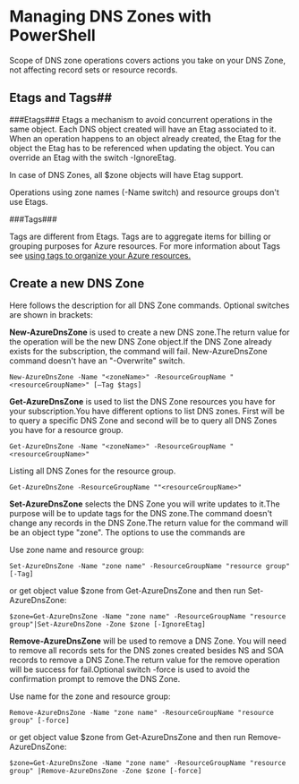 <properties 
   pageTitle="Manage DNS zones using Powershell" 
   description="Manage DNS zones using Powershell" 
   services="virtual-network" 
   documentationCenter="na" 
   authors="joaoma" 
   manager="Adinah" 
   editor=""/>

<tags
   ms.service="virtual-network"
   ms.devlang="na"
   ms.topic="article"
   ms.tgt_pltfrm="na"
   ms.workload="infrastructure-services" 
   ms.date="04/24/2015"
   ms.author="joaoma"/>

# Managing DNS Zones with PowerShell

Scope of DNS zone operations covers actions you take on your DNS Zone, not affecting record sets or resource records. 



## Etags and Tags##

###Etags###
Etags a mechanism to avoid concurrent operations in the same object. Each DNS object created will have an Etag associated to it. When an operation happens to an object already created, the Etag for the object the Etag has to be referenced when updating the object. You can override an Etag with the switch -IgnoreEtag.

In case of DNS Zones, all $zone objects will have Etag support.

Operations using zone names (-Name switch) and resource groups don't use Etags.

###Tags###

Tags are different from Etags. Tags are to aggregate items for billing or grouping purposes for Azure resources. For more information about Tags see [using tags to organize your Azure resources.](../azure-preview-portal-using-tags.md)

## Create a new DNS Zone

Here follows the description for all DNS Zone commands. Optional switches are shown in brackets:

**New-AzureDnsZone** is used to create a new DNS zone.The return value for the operation will be the new DNS Zone object.If the DNS Zone already exists for the subscription, the command will fail. New-AzureDnsZone command doesn't have an "-Overwrite" switch. 

	New-AzureDnsZone -Name "<zoneName>" -ResourceGroupName "<resourceGroupName>" [–Tag $tags] 

**Get-AzureDnsZone** is used to list the DNS Zone resources you have for your subscription.You have different options to list DNS zones. First  will be to query a specific DNS Zone and second will be to query all DNS Zones you have for a resource group.<BR>

	Get-AzureDnsZone -Name "<zoneName>" -ResourceGroupName "<resourceGroupName>"

Listing all DNS Zones for the resource group.

	Get-AzureDnsZone -ResourceGroupName ""<resourceGroupName>"

**Set-AzureDnsZone** selects the DNS Zone you will write updates to it.The purpose will be to update tags for the DNS zone.The command doesn't change any records in the DNS Zone.The return value for the command will be an object type "zone". The options to use the commands are


Use zone name and resource group:

	Set-AzureDnsZone -Name "zone name" -ResourceGroupName "resource group" [-Tag] 


or get object value $zone from Get-AzureDnsZone and then run Set-AzureDnsZone:

	$zone=Get-AzureDnsZone -Name "zone name" -ResourceGroupName "resource group"|Set-AzureDnsZone -Zone $zone [-IgnoreEtag]


**Remove-AzureDnsZone** will be used to remove a DNS Zone. You will need to remove all records sets for the DNS zones created besides NS and SOA records to remove a DNS Zone.The return value for the remove operation will be success for fail.Optional switch -force is used to avoid the confirmation prompt to remove the DNS Zone.

Use name for the zone and resource group:

	Remove-AzureDnsZone -Name "zone name" -ResourceGroupName "resource group" [-force]


or get object value $zone from Get-AzureDnsZone and then run Remove-AzureDnsZone:

	$zone=Get-AzureDnsZone -Name "zone name" -ResourceGroupName "resource group" |Remove-AzureDnsZone -Zone $zone [-force]
